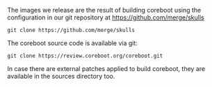 The images we release are the result of building coreboot using the
configuration in our git repository at https://github.com/merge/skulls

	git clone https://github.com/merge/skulls

The coreboot source code is available via git:

	git clone https://review.coreboot.org/coreboot.git

In case there are external patches applied to build coreboot, they are
available in the sources directory too.
